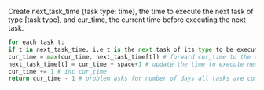 Create next_task_time {task type: time}, the time to execute the next task of type [task type], and cur_time, the current time before executing the next task.
```python
for each task t:
if t in next_task_time, i.e t is the next task of its type to be executed:
cur_time = max(cur_time, next_task_time[t]) # forward cur_time to the time to execute task t
next_task_time[t] = cur_time + space+1 # update the time to execute next task of same type as task t
cur_time += 1 # inc cur_time
return cur_time - 1 # problem asks for number of days all tasks are completed, while at the last iteration, after the last task is executed, we inc cur_time. Thus, we need to dec cur_time and return that value
```